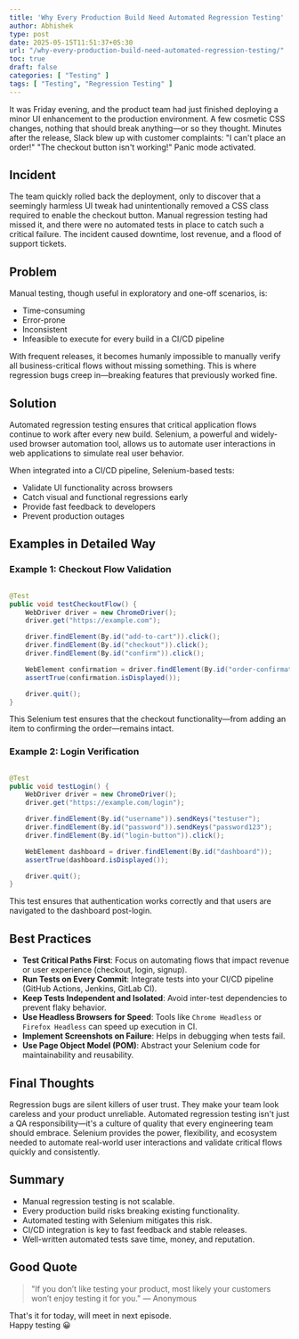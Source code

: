 ```yaml
---
title: 'Why Every Production Build Need Automated Regression Testing'
author: Abhishek
type: post
date: 2025-05-15T11:51:37+05:30
url: "/why-every-production-build-need-automated-regression-testing/"
toc: true
draft: false
categories: [ "Testing" ]
tags: [ "Testing", "Regression Testing" ]
---
```


It was Friday evening, and the product team had just finished deploying a minor UI enhancement to the production
environment. A few cosmetic CSS changes, nothing that should break anything—or so they thought. Minutes after the
release, Slack blew up with customer complaints: "I can't place an order!" "The checkout button isn't working!" Panic
mode activated.

## Incident

The team quickly rolled back the deployment, only to discover that a seemingly harmless UI tweak had unintentionally
removed a CSS class required to enable the checkout button. Manual regression testing had missed it, and there were no
automated tests in place to catch such a critical failure. The incident caused downtime, lost revenue, and a flood of
support tickets.

## Problem

Manual testing, though useful in exploratory and one-off scenarios, is:

* Time-consuming
* Error-prone
* Inconsistent
* Infeasible to execute for every build in a CI/CD pipeline

With frequent releases, it becomes humanly impossible to manually verify all business-critical flows without missing
something. This is where regression bugs creep in—breaking features that previously worked fine.

## Solution

Automated regression testing ensures that critical application flows continue to work after every new build. Selenium, a
powerful and widely-used browser automation tool, allows us to automate user interactions in web applications to
simulate real user behavior.

When integrated into a CI/CD pipeline, Selenium-based tests:

* Validate UI functionality across browsers
* Catch visual and functional regressions early
* Provide fast feedback to developers
* Prevent production outages

## Examples in Detailed Way

### Example 1: Checkout Flow Validation

```java

@Test
public void testCheckoutFlow() {
    WebDriver driver = new ChromeDriver();
    driver.get("https://example.com");

    driver.findElement(By.id("add-to-cart")).click();
    driver.findElement(By.id("checkout")).click();
    driver.findElement(By.id("confirm")).click();

    WebElement confirmation = driver.findElement(By.id("order-confirmation"));
    assertTrue(confirmation.isDisplayed());

    driver.quit();
}
```

This Selenium test ensures that the checkout functionality—from adding an item to confirming the order—remains intact.

### Example 2: Login Verification

```java

@Test
public void testLogin() {
    WebDriver driver = new ChromeDriver();
    driver.get("https://example.com/login");

    driver.findElement(By.id("username")).sendKeys("testuser");
    driver.findElement(By.id("password")).sendKeys("password123");
    driver.findElement(By.id("login-button")).click();

    WebElement dashboard = driver.findElement(By.id("dashboard"));
    assertTrue(dashboard.isDisplayed());

    driver.quit();
}
```

This test ensures that authentication works correctly and that users are navigated to the dashboard post-login.

## Best Practices

* **Test Critical Paths First**: Focus on automating flows that impact revenue or user experience (checkout, login,
  signup).
* **Run Tests on Every Commit**: Integrate tests into your CI/CD pipeline (GitHub Actions, Jenkins, GitLab CI).
* **Keep Tests Independent and Isolated**: Avoid inter-test dependencies to prevent flaky behavior.
* **Use Headless Browsers for Speed**: Tools like `Chrome Headless` or `Firefox Headless` can speed up execution in CI.
* **Implement Screenshots on Failure**: Helps in debugging when tests fail.
* **Use Page Object Model (POM)**: Abstract your Selenium code for maintainability and reusability.

## Final Thoughts

Regression bugs are silent killers of user trust. They make your team look careless and your product unreliable.
Automated regression testing isn't just a QA responsibility—it's a culture of quality that every engineering team should
embrace. Selenium provides the power, flexibility, and ecosystem needed to automate real-world user interactions and
validate critical flows quickly and consistently.

## Summary

* Manual regression testing is not scalable.
* Every production build risks breaking existing functionality.
* Automated testing with Selenium mitigates this risk.
* CI/CD integration is key to fast feedback and stable releases.
* Well-written automated tests save time, money, and reputation.

## Good Quote

> "If you don’t like testing your product, most likely your customers won’t enjoy testing it for you." — Anonymous

That's it for today, will meet in next episode.  
Happy testing :grinning:




